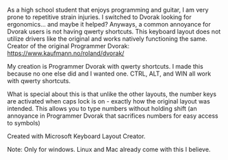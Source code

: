 As a high school student that enjoys programming and guitar, I am very prone to repetitive strain injuries. I switched to Dvorak looking for ergonomics... and maybe it helped? Anyways, a common annoyance for Dvorak users is not having qwerty shortcuts. This keyboard layout does not utilize drivers like the original and works natively functioning the same. Creator of the original Programmer Dvorak: https://www.kaufmann.no/roland/dvorak/

My creation is Programmer Dvorak with qwerty shortcuts. I made this because no one else did and I wanted one. CTRL, ALT, and WIN all work with qwerty shortcuts.

What is special about this is that unlike the other layouts, the number keys are activated when caps lock is on - exactly how the original layout was intended. This allows you to type numbers without holding shift (an annoyance in Programmer Dvorak that sacrifices numbers for easy access to symbols)

Created with Microsoft Keyboard Layout Creator.

Note: Only for windows. Linux and Mac already come with this I believe.
